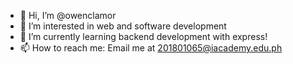 - 👋 Hi, I’m @owenclamor
- 👀 I’m interested in web and software development
- 🌱 I’m currently learning backend development with express!
- 📫 How to reach me: Email me at 201801065@iacademy.edu.ph

<!---
owenclamor/owenclamor is a ✨ special ✨ repository because its `README.md` (this file) appears on your GitHub profile.
You can click the Preview link to take a look at your changes.
--->
